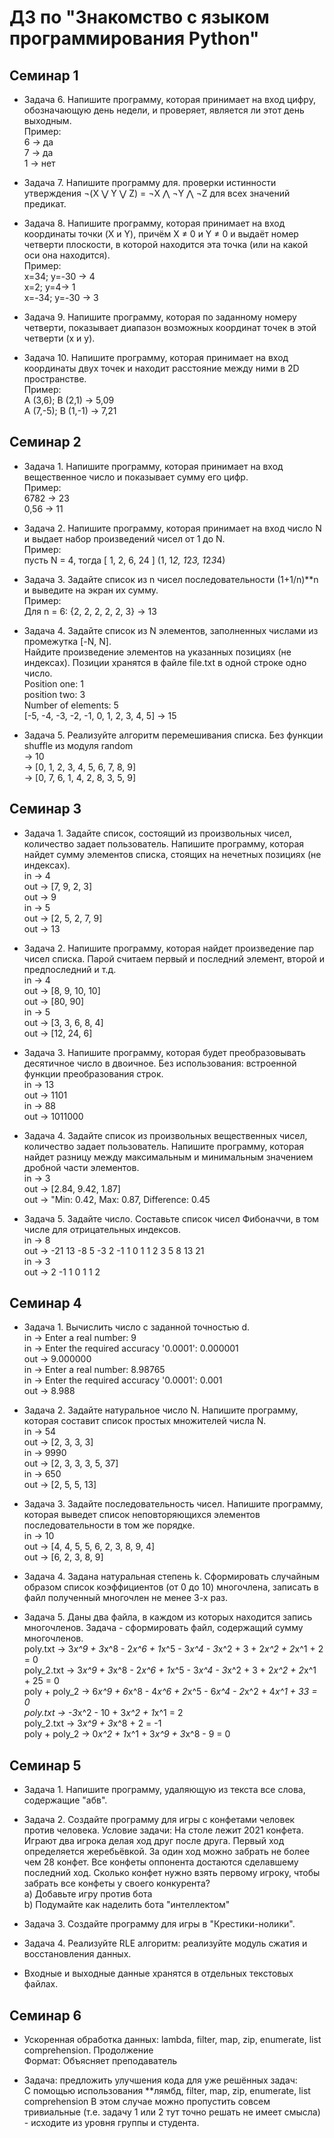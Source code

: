 # ДЗ по "Знакомство с языком программирования Python"
## Семинар 1
- Задача 6. Напишите программу, которая принимает на вход цифру, обозначающую день недели, и проверяет, является ли этот день выходным.  
Пример:  
6 -> да  
7 -> да  
1 -> нет  

- Задача 7. Напишите программу для. проверки истинности утверждения ¬(X ⋁ Y ⋁ Z) = ¬X ⋀ ¬Y ⋀ ¬Z для всех значений предикат.  

- Задача 8. Напишите программу, которая принимает на вход координаты точки (X и Y), причём X ≠ 0 и Y ≠ 0 и выдаёт номер четверти плоскости, в которой находится эта точка (или на какой оси она находится).  
Пример:  
x=34; y=-30 -> 4  
x=2; y=4-> 1  
x=-34; y=-30 -> 3  

- Задача 9. Напишите программу, которая по заданному номеру четверти, показывает диапазон возможных координат точек в этой четверти (x и y).  

- Задача 10. Напишите программу, которая принимает на вход координаты двух точек и находит расстояние между ними в 2D пространстве.  
Пример:  
A (3,6); B (2,1) -> 5,09  
A (7,-5); B (1,-1) -> 7,21  


## Семинар 2
- Задача 1. Напишите программу, которая принимает на вход вещественное число и показывает сумму его цифр.  
Пример:  
6782 -> 23  
0,56 -> 11  

- Задача 2. Напишите программу, которая принимает на вход число N и выдает набор произведений чисел от 1 до N.  
Пример:  
пусть N = 4, тогда [ 1, 2, 6, 24 ] (1, 1*2, 1*2*3, 1*2*3*4)  
  

- Задача 3. Задайте список из n чисел последовательности (1+1/n)**n и выведите на экран их сумму.  
Пример:  
Для n = 6: {2, 2, 2, 2, 2, 3} -> 13  

- Задача 4. Задайте список из N элементов, заполненных числами из промежутка [-N, N].  
Найдите произведение элементов на указанных позициях (не индексах). Позиции хранятся в файле file.txt в одной строке одно число.  
Position one: 1  
position two: 3  
Number of elements: 5  
[-5, -4, -3, -2, -1, 0, 1, 2, 3, 4, 5] -> 15  
 
- Задача 5. Реализуйте алгоритм перемешивания списка. Без функции shuffle из модуля random  
 -> 10  
 -> [0, 1, 2, 3, 4, 5, 6, 7, 8, 9]  
 -> [0, 7, 6, 1, 4, 2, 8, 3, 5, 9]  

 ## Семинар 3

- Задача 1. Задайте список, состоящий из произвольных чисел, количество задает пользователь. Напишите программу, которая найдет сумму элементов списка, стоящих на нечетных позициях (не индексах).  
in -> 4  
out -> [7, 9, 2, 3]  
out -> 9  
in -> 5  
out -> [2, 5, 2, 7, 9]  
out -> 13   

- Задача 2. Напишите программу, которая найдет произведение пар чисел списка. Парой считаем первый и последний элемент, второй и предпоследний и т.д.  
in -> 4  
out -> [8, 9, 10, 10]  
out -> [80, 90]  
in -> 5  
out -> [3, 3, 6, 8, 4]  
out -> [12, 24, 6]  

- Задача 3. Напишите программу, которая будет преобразовывать десятичное число в двоичное. Без использования: встроенной функции преобразования строк.  
in -> 13  
out -> 1101  
in -> 88  
out -> 1011000  

- Задача 4. Задайте список из произвольных вещественных чисел, количество задает пользователь. Напишите программу, которая найдет разницу между максимальным и минимальным значением дробной части элементов.  
in -> 3  
out -> [2.84, 9.42, 1.87]  
out -> "Min: 0.42, Max: 0.87, Difference: 0.45  
 
- Задача 5. Задайте число. Составьте список чисел Фибоначчи, в том числе для отрицательных индексов.   
in -> 8  
out -> -21 13 -8 5 -3 2 -1 1 0 1 1 2 3 5 8 13 21  
in -> 3  
out -> 2 -1 1 0 1 1 2   

## Семинар 4

- Задача 1. Вычислить число с заданной точностью d.  
in -> Enter a real number: 9  
in -> Enter the required accuracy '0.0001': 0.000001  
out -> 9.000000  
in -> Enter a real number: 8.98765  
in -> Enter the required accuracy '0.0001': 0.001    
out -> 8.988   

- Задача 2. Задайте натуральное число N. Напишите программу, которая составит список простых множителей числа N.    
in -> 54  
out -> [2, 3, 3, 3]  
in -> 9990  
out -> [2, 3, 3, 3, 5, 37]  
in -> 650  
out -> [2, 5, 5, 13]  

- Задача 3. Задайте последовательность чисел. Напишите программу, которая выведет список неповторяющихся элементов последовательности в том же порядке.  
in -> 10  
out -> [4, 4, 5, 5, 6, 2, 3, 8, 9, 4]  
out -> [6, 2, 3, 8, 9]  

- Задача 4. Задана натуральная степень k. Сформировать случайным образом список коэффициентов (от 0 до 10) многочлена, записать в файл полученный многочлен не менее 3-х раз.  
 
- Задача 5. Даны два файла, в каждом из которых находится запись многочленов. Задача - сформировать файл, содержащий сумму многочленов.   
poly.txt      -> 3*x^9 + 3*x^8 - 2*x^6 + 1*x^5 - 3*x^4 - 3*x^2 + 3 + 2*x^2 + 2*x^1 + 2 = 0  
poly_2.txt    -> 3*x^9 + 3*x^8 - 2*x^6 + 1*x^5 - 3*x^4 - 3*x^2 + 3 + 2*x^2 + 2*x^1 + 25 = 0  
poly + poly_2 -> 6*x^9 + 6*x^8 - 4*x^6 + 2*x^5 - 6*x^4 - 2*x^2 + 4*x^1 + 33 = 0  
poly.txt      -> -3*x^2 - 10 + 3*x^2 + 1*x^1 = 2  
poly_2.txt    -> 3*x^9 + 3*x^8 + 2 = -1  
poly + poly_2 -> 0*x^2 + 1*x^1 + 3*x^9 + 3*x^8 - 9 = 0  

## Семинар 5

- Задача 1. Напишите программу, удаляющую из текста все слова, содержащие "абв".   

- Задача 2. Создайте программу для игры с конфетами человек против человека. 
Условие задачи: На столе лежит 2021 конфета. Играют два игрока делая ход друг после друга. 
Первый ход определяется жеребьёвкой. За один ход можно забрать не более чем 28 конфет. 
Все конфеты оппонента достаются сделавшему последний ход. 
Сколько конфет нужно взять первому игроку, чтобы забрать все конфеты у своего конкурента?  
a) Добавьте игру против бота  
b) Подумайте как наделить бота "интеллектом"   

- Задача 3. Создайте программу для игры в "Крестики-нолики".  

- Задача 4. Реализуйте RLE алгоритм: реализуйте модуль сжатия и восстановления данных.  

- Входные и выходные данные хранятся в отдельных текстовых файлах.  

## Семинар 6

- Ускоренная обработка данных: lambda, filter, map, zip, enumerate, list comprehension. Продолжение  
Формат: Объясняет преподаватель  

- Задача: предложить улучшения кода для уже решённых задач:  
С помощью использования **лямбд, filter, map, zip, enumerate, list comprehension 
В этом случае можно пропустить совсем тривиальные (т.е. задачу 1 или 2 тут точно решать не имеет смысла) - исходите из уровня группы и студента.  